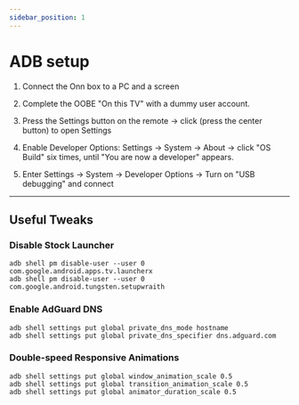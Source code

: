 ```yaml
---
sidebar_position: 1
---
```


# ADB setup

1. Connect the Onn box to a PC and a screen
  
2. Complete the OOBE "On this TV" with a dummy user account. 
  
3. Press the Settings button on the remote -> click (press the center button) to open Settings 

4. Enable Developer Options: Settings -> System -> About -> click "OS Build" six times, until "You are now a developer" appears.

5. Enter Settings -> System -> Developer Options -> Turn on "USB debugging" and connect                    

----

## Useful Tweaks

### Disable Stock Launcher
```
adb shell pm disable-user --user 0 com.google.android.apps.tv.launcherx
adb shell pm disable-user --user 0 com.google.android.tungsten.setupwraith
```


### Enable AdGuard DNS
```
adb shell settings put global private_dns_mode hostname
adb shell settings put global private_dns_specifier dns.adguard.com
```

### Double-speed Responsive Animations
```
adb shell settings put global window_animation_scale 0.5
adb shell settings put global transition_animation_scale 0.5
adb shell settings put global animator_duration_scale 0.5
```
